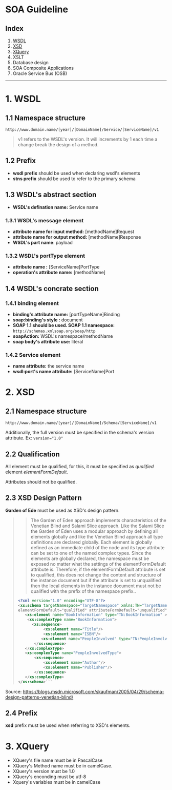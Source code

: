# SOA Guideline

## Index

1. [WSDL](#1-wsdl)
2. [XSD](#2-xsd)
3. [XQuery](#3-xquery)
4. XSLT
5. Database design
6. SOA Composite Applications
7. Oracle Service Bus (OSB)

---

# 1. WSDL

## 1.1 Namespace structure

`http://www.domain.name/[year]/[DomainName]/Service/[ServiceName]/v1`

> v1 refers to the WSDL's version. It will increments by 1 each time a change break the design of a method.

## 1.2 Prefix

* **wsdl prefix** should be used when declaring wsdl's elements
* **stns prefix** should be used to refer to the primary schema

## 1.3 WSDL's abstract section

* **WSDL's defination name:** Service name

### 1.3.1 WSDL's message element

* **attribute name for input method:** [methodName]Request
* **attribute name for output method:** [methodName]Response
* **WSDL's part name**: payload

### 1.3.2 WSDL's portType element

* **attribute name :** [ServiceName]PortType
* **operation's attribute name:** [methodName]

## 1.4 WSDL's concrate section

### 1.4.1 binding element

* **binding's attribute name:** [portTypeName]Binding
* **soap:binding's style :** document
* **SOAP 1.1 should be used. SOAP 1.1 namespace:** `http://schemas.xmlsoap.org/soap/http`
* **soapAction:** WSDL's namespace/methodName
* **soap body's attribute use:** literal

### 1.4.2 Service element

* **name attribute:** the service name
* **wsdl:port's name attribute:** [ServiceName]Port

# 2. XSD

## 2.1 Namespace structure

`http://www.domain.name/[year]/[DomainName]/Schema/[ServiceName]/v1`

Additionally, the full version must be specified in the schema's version attribute. Ex: `version="1.0"`

## 2.2 Qualification

All element must be qualified, for this, it must be specified as *qualified* element *elementFormDefault*.

Attributes should not be qualified.

## 2.3 XSD Design Pattern

**Garden of Ede** must be used as XSD's design pattern.

>> The Garden of Eden approach implements characteristics of the Venetian Blind and Salami Slice approach.  Like the Salami Slice the Garden of Eden uses a modular approach by defining all elements globally and like the Venetian Blind approach all type definitions are declared globally.  Each element is globally defined as an immediate child of the <schema> node and its type attribute can be set to one of the named complex types.  Since the elements are globally declared, the namespace must be exposed no matter what the settings of the elementFormDefault attribute is.  Therefore, if the elementFormDefault attribute is set to qualified, this does not change the content and structure of the instance document but if the attribute is set to unqualified then the local elements in the instance document must not be qualified with the prefix of the namespace prefix..
>
> ```xml
> <?xml version="1.0" encoding="UTF-8"?>
> <xs:schema targetNamespace="TargetNamespace" xmlns:TN="TargetNamespace" > xmlns:xs="http://www.w3.org/2001/XMLSchema" 
> elementFormDefault="qualified" attributeFormDefault="unqualified">
>    <xs:element name="BookInformation" type="TN:BookInformation" > maxOccurs="unbounded"/>
>     <xs:complexType name="BookInformation">
>       <xs:sequence>
>            <xs:element name="Title"/>
>            <xs:element name="ISBN"/>
>           <xs:element name="PeopleInvolved" type="TN:PeopleInvolvedType" maxOccurs="unbounded"/>
>        </xs:sequence>
>    </xs:complexType>
>    <xs:complexType name="PeopleInvolvedType">
>        <xs:sequence>
>            <xs:element name="Author"/>
>            <xs:element name="Publisher"/>
>        </xs:sequence>
>    </xs:complexType>
></xs:schema>```

Source: https://blogs.msdn.microsoft.com/skaufman/2005/04/29/schema-design-patterns-venetian-blind/

## 2.4 Prefix

**xsd** prefix must be used when referring to XSD's elements.

# 3. XQuery

* XQuery's file name must be in PascalCase
* XQuery's Method name must be in camelCase.
* XQuery's version must be 1.0
* XQuery's enconding must be utf-8
* Xquery's variables must be in camelCase